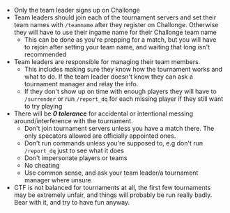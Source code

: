 - Only the team leader signs up on Challonge
- Team leaders should join each of the tournament servers and set their team names with `/teamname` after they register on Challonge. Otherwise they will have to use their ingame name for their Challonge team name
  - This can be done as you're prepping for a match, but you will have to rejoin after setting your team name, and waiting that long isn't recommended
- Team leaders are responsible for managing their team members.
  - This includes making sure they know how the tournament works and what to do. If the team leader doesn't know they can ask a tournament manager and relay the info.
  - If they don't show up on time with enough players they will have to `/surrender` or run `/report_dq` for each missing player if they still want to try playing
- There will be *__0 tolerance__* for accidental or intentional messing around/interference with the tournament.
  - Don't join tournament servers unless you have a match there. The only specators allowed are officially appointed ones.
  - Don't run commands unless you're supposed to, e.g don't run `/report_dq` just to see what it does
  - Don't impersonate players or teams
  - No cheating
  - Use common sense, and ask your team leader/a tournament manager where unsure
- CTF is not balanced for tournaments at all, the first few tournaments may be extremely unfair, and things will probably be run really badly. Bear with it, and try to have fun anyway.
